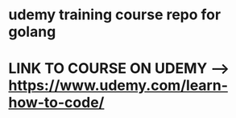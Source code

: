 # udemy training course repo for golang

# LINK TO COURSE ON UDEMY --> https://www.udemy.com/learn-how-to-code/